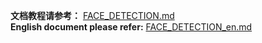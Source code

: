 **文档教程请参考：** [FACE_DETECTION.md](../../docs/featured_model/FACE_DETECTION.md) <br/>
**English document please refer:** [FACE_DETECTION_en.md](../../docs/featured_model/FACE_DETECTION_en.md)
